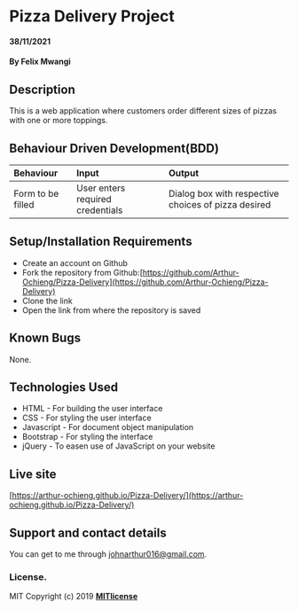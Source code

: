 # Pizza Delivery Project
#### 38/11/2021
#### By **Felix Mwangi**
## Description
This is a web application where customers order different sizes of pizzas with one or more toppings. 
## Behaviour Driven Development(BDD)
|Behaviour| Input| Output|
|:--------|:-----|:------|
|Form to be filled| User enters required credentials| Dialog box with respective choices of pizza desired|
## Setup/Installation Requirements
* Create an account on Github
* Fork the repository from Github:[https://github.com/Arthur-Ochieng/Pizza-Delivery](https://github.com/Arthur-Ochieng/Pizza-Delivery)
* Clone the link
* Open the link from where the repository is saved
## Known Bugs
None.
## Technologies Used
* HTML - For building the user interface
* CSS - For styling the user interface
* Javascript - For document object manipulation
* Bootstrap - For styling the interface
* jQuery - To easen use of JavaScript on your website
## Live site
[https://arthur-ochieng.github.io/Pizza-Delivery/](https://arthur-ochieng.github.io/Pizza-Delivery/)
## Support and contact details
You can get to me through johnarthur016@gmail.com.
### License.
MIT Copyright (c) 2019 **[MITlicense](LICENSE)**

